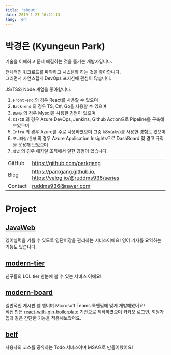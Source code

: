 ```yaml
---
title: 'about'
date: 2019-1-27 16:21:13
lang: 'en'
---
```


# 박경은 (Kyungeun Park)

기술을 이해하고 문제 해결하는 것을 즐기는 개발자입니다.

전체적인 워크로드를 파악하고 시스템화 하는 것을 좋아합니다.  
그러면서 자연스럽게 DevOps 포지션에 관심이 많습니다.

JS/TS와 Node 계열을 좋아합니다.

1. `Front-end` 의 경우 React를 사용할 수 있으며
1. `Back-end` 의 경우 TS, C#, Go을 사용할 수 있으며
1. `DBMS` 의 경우 Mysql을 사용한 경험이 있으며
1. `CI/CD` 의 경우 Azure DevOps, Jenkins, Github Action으로 Pipeline를 구축해 보았으며
1. `Infra` 의 경우 Azure를 주로 사용하였으며 그중 k8s(aks)를 사용한 경험도 있으며
1. `모니터링/운영` 의 경우 Azure Application Insights으로 DashBoard 및 경고 규칙을 운용해 보았으며
1. `협업` 의 경우 애자일 조직에서 일한 경험이 있습니다.

|         |                                                                |
| ------- | -------------------------------------------------------------- |
| GitHub  | https://github.com/parkgang                                    |
| Blog    | https://parkgang.github.io, https://velog.io/@ruddms936/series |
| Contact | <a href="mailto:ruddms936@naver.com">ruddms936@naver.com</a>   |

# Project

## [JavaWeb](https://github.com/Team-Yamu/JavaWeb)

영어실력을 기를 수 있도록 영단어장을 관리하는 서비스이에요! 영어 기사를 요약하는 기능도 있습니다.

## [modern-tier](https://github.com/parkgang/modern-tier)

친구들의 LOL tier 한눈에 볼 수 있는 서비스 이에요!

## [modern-board](https://github.com/parkgang/modern-board)

일반적인 게시판 웹 앱이며 Microsoft Teams 룩앤필에 맞게 개발해봤어요!  
직접 만든 [react-with-gin-boilerplate](https://github.com/parkgang/react-with-gin-boilerplate) 기반으로 제작하였으며 카카오 로그인, 회원가입과 같은 간단한 기능을 적용해보았어요.

## [belf](https://github.com/belf-kr)

사용자의 코스를 공유하는 Todo 서비스이며 MSA으로 만들어봤어요!
